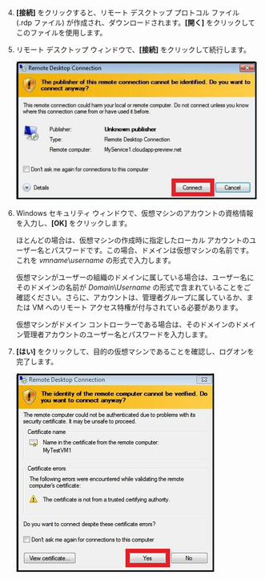 <properties services="virtual-machines" title="How to Log on to a Virtual Machine Running Windows Server" authors="cynthn" solutions="" manager="timlt" editor="tysonn" />

4. **[接続]** をクリックすると、リモート デスクトップ プロトコル ファイル (.rdp ファイル) が作成され、ダウンロードされます。**[開く]** をクリックしてこのファイルを使用します。

5. リモート デスクトップ ウィンドウで、**[接続]** をクリックして続行します。

	![接続の続行](./media/virtual-machines-log-on-win-server/connectpublisher.png)

6. Windows セキュリティ ウィンドウで、仮想マシンのアカウントの資格情報を入力し、**[OK]** をクリックします。

 	ほとんどの場合は、仮想マシンの作成時に指定したローカル アカウントのユーザー名とパスワードです。この場合、ドメインは仮想マシンの名前です。これを *vmname*&#92;*username* の形式で入力します。
	
	仮想マシンがユーザーの組織のドメインに属している場合は、ユーザー名にそのドメインの名前が *Domain*&#92;*Username* の形式で含まれていることをご確認ください。さらに、アカウントは、管理者グループに属しているか、または VM へのリモート アクセス特権が付与されている必要があります。
	
	仮想マシンがドメイン コントローラーである場合は、そのドメインのドメイン管理者アカウントのユーザー名とパスワードを入力します。

7.	**[はい]** をクリックして、目的の仮想マシンであることを確認し、ログオンを完了します。

	![目的の仮想マシンであることを確認](./media/virtual-machines-log-on-win-server/connectverify.png)

<!---HONumber=Oct15_HO2-->